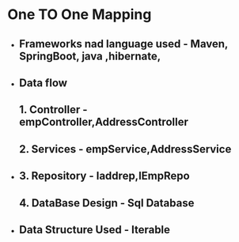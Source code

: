 #           One TO One Mapping

*   ##    Frameworks nad language used - Maven, SpringBoot, java ,hibernate,
*   ##    Data flow
    ##   1. Controller - empController,AddressController
    ##   2. Services - empService,AddressService
* 
    ##   3. Repository - Iaddrep,IEmpRepo
    ##   4. DataBase Design - Sql Database

* ## Data Structure Used - Iterable